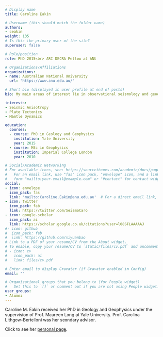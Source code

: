 ```yaml
---
# Display name
title: Caroline Eakin

# Username (this should match the folder name)
authors:
- ceakin
weight: 135
# Is this the primary user of the site?
superuser: false

# Role/position
role: PhD 2015<br> ARC DECRA Fellow at ANU 

# Organizations/Affiliations
organizations:
- name: Australian National University
  url: "https://www.anu.edu.au/"

# Short bio (displayed in user profile at end of posts)
bio: My main areas of interest lie in observational seismology and geodynamics, and particularly in combining them to investigate plate tectonic processes. 

interests:
- Seismic Anisotropy
- Plate Tectonics
- Mantle Dynamics

education:
  courses:
  - course: PhD in Geology and Geophysics
    institution: Yale University
    year: 2015
  - course: MSc in Geophysics
    institution: Imperial College London
    year: 2010

# Social/Academic Networking
# For available icons, see: https://sourcethemes.com/academic/docs/page-builder/#icons
#   For an email link, use "fas" icon pack, "envelope" icon, and a link in the
#   form "mailto:your-email@example.com" or "#contact" for contact widget.
social:
- icon: envelope
  icon_pack: fas
  link: 'mailto:Caroline.Eakin@anu.edu.au'  # For a direct email link, use "mailto:test@example.org".
- icon: twitter
  icon_pack: fab
  link: https://twitter.com/SeismoCaro
- icon: google-scholar
  icon_pack: ai
  link: https://scholar.google.co.uk/citations?user=l08SFLAAAAAJ
#- icon: github
#  icon_pack: fab
#  link: https://github.com/xiyuanbao
# Link to a PDF of your resume/CV from the About widget.
# To enable, copy your resume/CV to `static/files/cv.pdf` and uncomment the lines below.
# - icon: cv
#   icon_pack: ai
#   link: files/cv.pdf

# Enter email to display Gravatar (if Gravatar enabled in Config)
email: ""

# Organizational groups that you belong to (for People widget)
#   Set this to `[]` or comment out if you are not using People widget.
user_groups:
- Alumni
---
```


Caroline M. Eakin received her PhD in Geology and Geophysics under the supervision of Prof. Maureen Long at Yale University. Prof. Carolina Lithgow-Bertelloni was her seondary advisor.

Click to see her [personal page](http://rses.anu.edu.au/people/academics/dr-caroline-m-eakin#acton-tabs-link--tabs-person_tabs-middle-1). 

